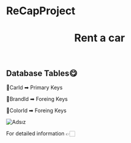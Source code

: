 # ReCapProject
<h1 align="center">Rent a car</h1>

<br>
<h2>Database Tables😋</h2>

💢CarId ➡ Primary Keys

💢BrandId ➡ Foreing Keys

💢ColorId ➡ Foreing Keys

![Adsız](https://user-images.githubusercontent.com/75077490/107976446-a0654380-6fca-11eb-947e-c26094f550af.png)


For detailed information 👉🏻
